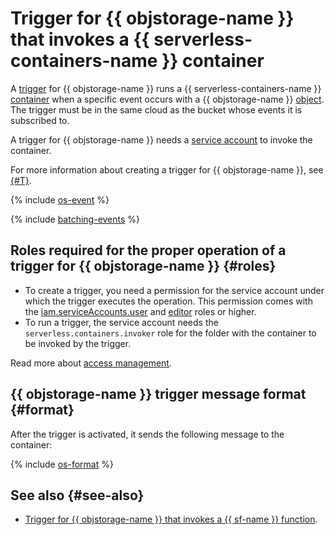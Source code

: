 # Trigger for {{ objstorage-name }} that invokes a {{ serverless-containers-name }} container

A [trigger](../trigger/) for {{ objstorage-name }} runs a {{ serverless-containers-name }} [container](../container.md) when a specific event occurs with a {{ objstorage-name }} [object](../../../storage/concepts/object.md). The trigger must be in the same cloud as the bucket whose events it is subscribed to.

A trigger for {{ objstorage-name }} needs a [service account](../../../iam/concepts/users/service-accounts.md) to invoke the container.

For more information about creating a trigger for {{ objstorage-name }}, see [{#T}](../../operations/os-trigger-create.md).

{% include [os-event](../../../_includes/functions/os-event.md) %}

{% include [batching-events](../../../_includes/serverless-containers/batching-events.md) %}

## Roles required for the proper operation of a trigger for {{ objstorage-name }} {#roles}

* To create a trigger, you need a permission for the service account under which the trigger executes the operation. This permission comes with the [iam.serviceAccounts.user](../../../iam/security/index.md#iam-serviceAccounts-user) and [editor](../../../iam/roles-reference.md#editor) roles or higher.
* To run a trigger, the service account needs the `serverless.containers.invoker` role for the folder with the container to be invoked by the trigger.

Read more about [access management](../../security/index.md).

## {{ objstorage-name }} trigger message format {#format}

After the trigger is activated, it sends the following message to the container:

{% include [os-format](../../../_includes/functions/os-format.md) %}

## See also {#see-also}

* [Trigger for {{ objstorage-name }} that invokes a {{ sf-name }} function](../../../functions/concepts/trigger/os-trigger.md).